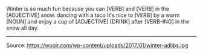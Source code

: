 Winter is so much fun because you can [VERB] and [VERB] in the [ADJECTIVE] snow. dancing with a taco
It's nice to [VERB] by a warm [NOUN] and enjoy a cup of [ADJECTIVE] [DRINK] after [VERB-ING] in the snow all day.

---
Source: https://woojr.com/wp-content/uploads/2017/01/winter-adlibs.jpg
